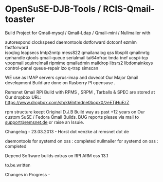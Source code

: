 OpenSuSE-DJB-Tools / RCIS-Qmail-toaster 
===========================================

Build Project for Qmail-mysql / Qmail-Ldap  / Qmail-mini / Nullmailer  with 

autorespond clockspeed daemontools  dotforward dotconf ezmlm fastforward  
isoqlog leapsecs lmtp2nntp mess822 qmailanalog qss libsplit
qmailmrtg qmhandle qtools qmail-queue serialmail tai64nfrac tmda tnef ucspi-tcp
vpopmail squirrelmail ripmime qmailadmin maildrop libsrs2 libdomainkeys
control-panel queue-repair lzo 
q-trap simscan

  WE use as IMAP servers cyrus-imap and dovecot
  Our Major Qmail development Build are done on Rasberry PI opensuse .
   
   Remsnet Qmail  RPi Build with RPMS , SRPM , Tarballs & SPEC are 
   stored at Our dropbox URL: https://www.dropbox.com/sh/kk6ntmdne0bopx0/zeETjHuEzZ

 rpm structure keept Original D.J.B Build way  as past +12 years on Our custom SuSE / Fedora  Qmail Builds.
 BUG reports please via mail to support@remsnet.de or raise an Issuie.


Changelog - 23.03.2013 - Horst dot venzke at remsnet dot de

 daemontools for systemd  on oss   : completed 
 nullmailer for systemd   on oss   : completed 


Depend Software builds extras on RPI ARM oss 13.1

 to.be.written
 
Changes in  Progress  - 
